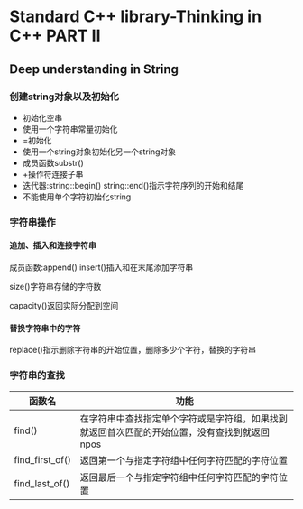 # Standard C++ library-Thinking in C++ PART II

## Deep understanding in String

### 创建string对象以及初始化

* 初始化空串
* 使用一个字符串常量初始化
* =初始化
* 使用一个string对象初始化另一个string对象
* 成员函数substr()
* +操作符连接子串
* 迭代器:string::begin() string::end()指示字符序列的开始和结尾
* 不能使用单个字符初始化string

### 字符串操作

#### 追加、插入和连接字符串

成员函数:append() insert()插入和在末尾添加字符串

size()字符串存储的字符数

capacity()返回实际分配到空间

#### 替换字符串中的字符

replace()指示删除字符串的开始位置，删除多少个字符，替换的字符串

### 字符串的查找

| 函数名          | 功能                                                         |
| --------------- | ------------------------------------------------------------ |
| find()          | 在字符串中查找指定单个字符或是字符组，如果找到就返回首次匹配的开始位置，没有查找到就返回npos |
| find_first_of() | 返回第一个与指定字符组中任何字符匹配的字符位置               |
| find_last_of()  | 返回最后一个与指定字符组中任何字符匹配的字符位置             |

